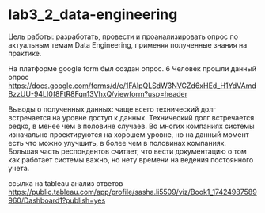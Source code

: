 # lab3_2_data-engineering
Цель работы: разработать, провести и проанализировать опрос по актуальным темам Data Engineering, применяя полученные знания на практике.

На платформе google form был создан опрос.
6 Человек прошли данный опрос 
https://docs.google.com/forms/d/e/1FAIpQLSdW3NVGZd6xHEd_H1YdVAmdBzzUU-94LI0f8FtR8Fqn13VhxQ/viewform?usp=header
 
Выводы о полученных данных: чаще всего технический долг встречается на уровне доступ к данных.
Технический долг встречается редко, в менее чем в половине случаев.
Во многих компаниях системы изначально проектируются на хорошем уровне, но на данный момент есть что можно улучшить, в более чем в половинах компаниях.
Большая часть респондентов считает, что вести документацию о том как работает системы важно, но нету времени на ведения постоянного учета.


ссылка на tableau анализ ответов https://public.tableau.com/app/profile/sasha.li5509/viz/Book1_17424987589960/Dashboard1?publish=yes
